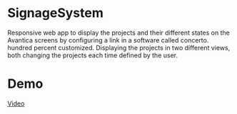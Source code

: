 # SignageSystem

Responsive web app to display the projects and their different states on the Avantica screens by configuring a link in a software called concerto. hundred percent customized. Displaying the projects in two different views, both changing the projects each time defined by the user.

# Demo

[Video](https://youtu.be/M39NyAE61m4)
